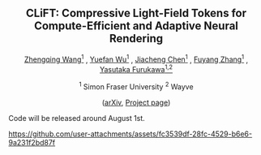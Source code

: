 <div align="center">
<h2 align="center"> CLiFT: Compressive Light-Field Tokens for Compute-Efficient and Adaptive Neural Rendering
</h2>

<!-- <h4 align="center"> ICLR 2025 </h4> -->

[Zhengqing Wang<sup>1</sup>](https://eric-zqwang.github.io/) , [Yuefan Wu<sup>1</sup>](https://ivenwu.com/) , [Jiacheng Chen<sup>1</sup>](https://jcchen.me) , [Fuyang Zhang<sup>1</sup>](https://zhangfuyang.github.io/) , [Yasutaka Furukawa<sup>1,2</sup>](https://www2.cs.sfu.ca/~furukawa/)

<sup>1</sup> Simon Fraser University <sup>2</sup> Wayve

([arXiv](https://arxiv.org/abs/2507.08776), [Project page](https://clift-nvs.github.io/))
</div>


Code will be released around August 1st.


https://github.com/user-attachments/assets/fc3539df-28fc-4529-b6e6-9a231f2bd87f



